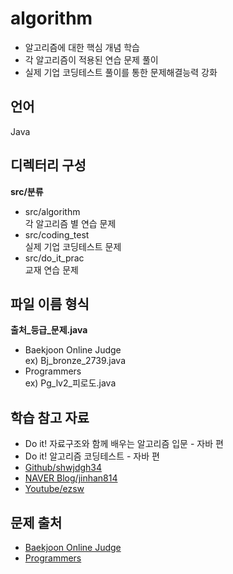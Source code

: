 # algorithm
- 알고리즘에 대한 핵심 개념 학습
- 각 알고리즘이 적용된 연습 문제 풀이
- 실제 기업 코딩테스트 풀이를 통한 문제해결능력 강화

## 언어
Java

## 디렉터리 구성
**src/분류**
- src/algorithm  
각 알고리즘 별 연습 문제
- src/coding_test  
실제 기업 코딩테스트 문제
- src/do_it_prac  
교재 연습 문제

## 파일 이름 형식
**출처_등급_문제.java**
- Baekjoon Online Judge  
ex) Bj_bronze_2739.java
- Programmers  
ex) Pg_lv2_피로도.java

## 학습 참고 자료
- Do it! 자료구조와 함께 배우는 알고리즘 입문 - 자바 편
- Do it! 알고리즘 코딩테스트 - 자바 편
- [Github/shwjdgh34](https://github.com/shwjdgh34/algorithms)
- [NAVER Blog/jinhan814](https://blog.naver.com/jinhan814)
- [Youtube/ezsw](https://www.youtube.com/c/csezsw)

## 문제 출처
- [Baekjoon Online Judge](https://www.acmicpc.net/)
- [Programmers](https://programmers.co.kr/)
